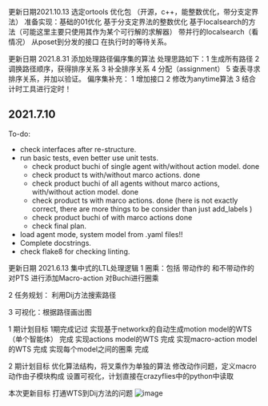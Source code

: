 更新日期2021.10.13
选定ortools 优化包 （开源，c++，能整数优化，带分支定界法）
准备实现：基础的01优化
                   基于分支定界法的整数优化
                   基于localsearch的方法（可能这里主要只使用其作为某个可行解的求解器）
                   带并行的localsearch（看情况）
    从poset到分发的接口
    在执行时的等待关系。

更新日期 2021.8.31
添加处理路径偏序集的算法
处理思路如下：1 生成所有路径
             2  调换路径顺序，获得排序关系
              3  补全排序关系
              4 分配（assignment）
              5 查表寻求排序关系，并加以验证。
 偏序集补充：
 1 增加接口
 2 修改为anytime算法
 3 结合计时工具进行定时！ 


## 2021.7.10

To-do:
* check interfaces after re-structure.
* run basic tests, even better use unit tests. 
    * check product buchi of single agent with/without action model. done
    * check product ts with/without marco actions.  done 
    * check product buchi of all agents without marco actions, with/without action model.  done
    * check product ts with marco actions. done (here is not exactly correct, there are more things to be consider than just add_labels )
    * check product buchi of with marco actions  done
    * check final plan.
* load agent mode, system model from .yaml files!!
* Complete docstrings.
* check flake8 for checking linting.

更新日期 2021.6.13
集中式的LTL处理逻辑
1 圈乘：包括 带动作的 和不带动作的
               对PTS 进行添加Macro-action
               对Buchi进行圈乘
               
         
2 任务规划： 利用Dij方法搜索路径

3  可视化：根据路径画出图


1 期计划目标                                                           1期完成记过
    实现基于networkx的自动生成motion model的WTS（单个智能体）                完成
    实现actions model的WTS                                                  完成
    实现macro-action model的WTS                                             完成
    实现每个model之间的圈乘                                                  完成

2 期计划目标
   优化算法结构，将叉乘作为单独的算法
   修改动作问题，定义macro动作由子模块构成
   设置可视化，计划直接在crazyflies中的python中读取
   


本次更新目标 打通WTS到Dij方法的问题
![image](https://github.com/LiuZesensengsheng/LTL_MAS_C-action/blob/optimize/picture/%E7%BB%98%E5%9B%BE1.jpg)
